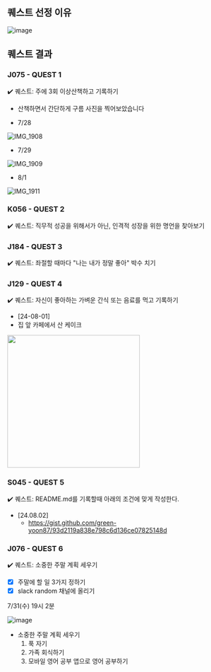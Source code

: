 ## 퀘스트 선정 이유
![image](https://github.com/user-attachments/assets/e1b02261-94e4-4738-ac71-11afb2b181e5)



## 퀘스트 결과

### J075 - QUEST 1  
✔️ 퀘스트: 주에 3회 이상산책하고 기록하기

- 산책하면서 간단하게 구름 사진을 찍어보았습니다

- 7/28
  
![IMG_1908](https://github.com/user-attachments/assets/037dfc1e-1e9c-4434-8e54-fa444f860665)

- 7/29

![IMG_1909](https://github.com/user-attachments/assets/a20b490a-2b52-43b9-bfa2-6d3935fb20d1)

- 8/1

![IMG_1911](https://github.com/user-attachments/assets/551ec732-159d-451e-81bb-fb5ba2bebabc)


### K056 - QUEST 2  
✔️ 퀘스트: 직무적 성공을 위해서가 아닌, 인격적 성장을 위한 명언을 찾아보기


### J184 - QUEST 3
✔️ 퀘스트: 좌절할 때마다 "나는 내가 정말 좋아" 박수 치기


### J129 - QUEST 4  
✔️ 퀘스트: 자신이 좋아하는 가벼운 간식 또는 음료를 먹고 기록하기
- [24-08-01]
- 집 앞 카페에서 산 케이크
<img src="https://github.com/user-attachments/assets/49b8e7a7-851c-4b75-96ae-c0f60fbd5f31" width="300" height="300"/>

### S045 - QUEST 5 
✔️ 퀘스트: README.md를 기록할때 아래의 조건에 맞게 작성한다.
- [24.08.02]
    - https://gist.github.com/green-yoon87/93d2119a838e798c6d136ce07825148d   

    
### J076 - QUEST 6
✔️ 퀘스트: 소중한 주말 계획 세우기

- [x] 주말에 할 일 3가지 정하기 
- [x] slack random 채널에 올리기

7/31(수) 19시 2분

![image](https://github.com/user-attachments/assets/5e7829af-5c2c-42b1-baa4-ceea4fd2cade)

-  소중한 주말 계획 세우기
    1. 푹 자기
    2. 가족 회식하기
    3. 모바일 영어 공부 앱으로 영어 공부하기

   
